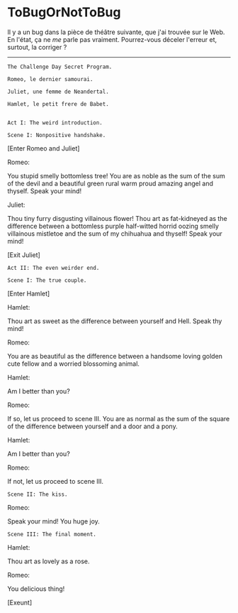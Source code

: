 # ToBugOrNotToBug

Il y a un bug dans la pièce de théâtre suivante, que j'ai trouvée sur le Web.
En l'état, ça ne _me_ parle pas vraiment. Pourrez-vous déceler l'erreur et, surtout, la corriger ?

--- 

    The Challenge Day Secret Program.

    Romeo, le dernier samourai.

    Juliet, une femme de Neandertal.

    Hamlet, le petit frere de Babet.


    Act I: The weird introduction.

    Scene I: Nonpositive handshake.

[Enter Romeo and Juliet]

Romeo:

 You stupid smelly bottomless tree!
 You are as noble as the sum of the sum of the devil and a beautiful green rural warm proud amazing angel and thyself.
 Speak your mind!

Juliet:

 Thou tiny furry disgusting villainous flower!
 Thou art as fat-kidneyed as the difference between a bottomless purple half-witted horrid oozing smelly villainous mistletoe and the sum of my chihuahua and thyself!
 Speak your mind!
 
[Exit Juliet] 

    Act II: The even weirder end.

    Scene I: The true couple.

[Enter Hamlet]

Hamlet:
 
 Thou art as sweet as the difference between yourself and Hell.
 Speak thy mind!
 
Romeo:
 
 You are as beautiful as the difference between a handsome loving golden cute fellow and a worried blossoming animal. 
 
Hamlet: 
 
 Am I better than you?
 
Romeo: 
 
 If so, let us proceed to scene III. 
 You are as normal as the sum of the square of the difference between yourself and a door and a pony.
 
Hamlet: 
 
 Am I better than you?
 
Romeo: 
 
 If not, let us proceed to scene III. 

    Scene II: The kiss. 

Romeo:
 
 Speak your mind! You huge joy.

    Scene III: The final moment.

Hamlet:
 
 Thou art as lovely as a rose.
 
Romeo: 
 
 You delicious thing!

[Exeunt]
